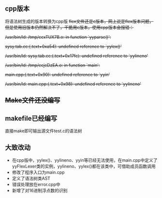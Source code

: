 ## cpp版本
将语法树生成的版本转换为cpp版
~~flex文件还是c版本，网上说是flex版本问题，但是使用旧版本仍然解决不了，干脆用c版本，使用cpp版本会报错：~~

~~/usr/bin/ld: /tmp/ccxTUX7B.o: in function `yyparse()':~~

~~sysy.tab.cc:(.text+0xa54): undefined reference to `yylex()'~~

~~/usr/bin/ld: sysy.tab.cc:(.text+0x17fc): undefined reference to `yylineno'~~

~~/usr/bin/ld: /tmp/ccjeDzEA.o: in function `main':~~

~~main.cpp:(.text+0x90): undefined reference to `yyin'~~

~~/usr/bin/ld: main.cpp:(.text+0x98): undefined reference to `yylineno'~~


## ~~Make文件还没编写~~
## makefile已经编写
直接make即可输出源文件test.c的语法树

## 大致改动
+ 在cpp版中，yylex()、yylineno、yyin等已经无法使用，在main.cpp中定义了yyFlexLexer类的实例，yylineno、yylex()都在该类中，可借助成员函数调用
+ 修改了程序入口为main.cpp
+ 定义了语法树类AST
+ 错误处理放在error.cpp中
+ 新增了对16进制浮点数的识别




